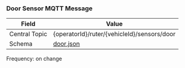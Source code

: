 ### Door Sensor MQTT Message
| Field         | Value                                       |
|---------------|---------------------------------------------|
| Central Topic | {operatorId}/ruter/{vehicleId}/sensors/door |
| Schema        | [ door.json ](json-schemas/door.json)       |

Frequency: on change
